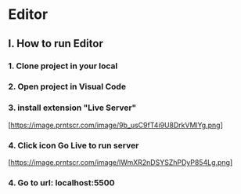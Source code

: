 # Editor

## I. How to run Editor 

### 1. Clone project in your local

### 2. Open project in Visual Code

### 3. install extension "Live Server"
[https://image.prntscr.com/image/9b_usC9fT4i9U8DrkVMlYg.png]

### 4. Click icon Go Live to run server
[https://image.prntscr.com/image/lWmXR2nDSYSZhPDyP854Lg.png]

### 4. Go to url: localhost:5500

